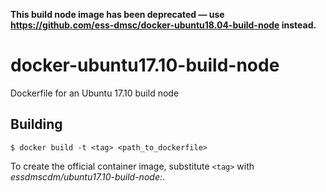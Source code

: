 **This build node image has been deprecated — use
https://github.com/ess-dmsc/docker-ubuntu18.04-build-node instead.**

# docker-ubuntu17.10-build-node

Dockerfile for an Ubuntu 17.10 build node


## Building

    $ docker build -t <tag> <path_to_dockerfile>

To create the official container image, substitute `<tag>` with
_essdmscdm/ubuntu17.10-build-node:<version>_.
